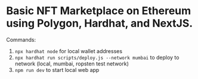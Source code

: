 # Basic NFT Marketplace on Ethereum using Polygon, Hardhat, and NextJS.

Commands:
1. `npx hardhat node` for local wallet addresses
2. `npx hardhat run scripts/deploy.js --network mumbai` to deploy to network (local, mumbai, ropsten test network)
3. `npm run dev` to start local web app
